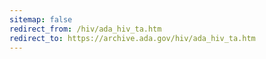 ```yaml
---
sitemap: false 
redirect_from: /hiv/ada_hiv_ta.htm 
redirect_to: https://archive.ada.gov/hiv/ada_hiv_ta.htm 
---
```

